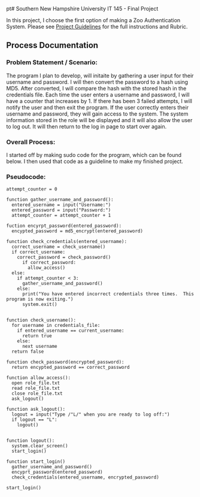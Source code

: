 pt# Southern New Hampshire University IT 145 - Final Project
<p>In this project, I choose the first option of making a Zoo Authentication System.  Please see <a href="/it_145_final_porject.pdf">Project Guidelines</a> for the full instructions and Rubric.</p>

## Process Documentation
### Problem Statement / Scenario:
<p>The program I plan to develop, will initaite by gathering a user input for their username and password.  I will then convert the password to a hash using MD5.  After converted, I will compare the hash with the stored hash in the credentials file.  Each time the user enters a username and password, I will have a counter that increases by 1.  If there has been 3 failed attempts, I will notify the user and then exit the program.  If the user correctly enters their username and password, they will gain access to the system.  The system information stored in the role will be displayed and it will also allow the user to log out.  It will then return to the log in page to start over again.</p>

### Overall Process:
<p>I started off by making sudo code for the program, which can be found below.  I then used that code as a guideline to make my finished project.</p>

### Pseudocode:
  ```
  attempt_counter = 0
  
  function gather_username_and_password():
    entered_username = input("Username:")
    entered_password = input("Password:")
    attempt_counter = attempt_counter + 1
    
  fuction encyrpt_password(entered_password):
    encypted_password = md5_encrypt(entered_password)
    
  function check_credentials(entered_username):
    correct_username = check_username()
    if correct_username:
      correct_password = check_password()
        if correct_password:
          allow_access()
    else:
      if attempt_counter < 3:
        gather_username_and_password()
      else:
        print("You have entered incorrect credentials three times.  This program is now exiting.")
        system.exit()
    
      
  function check_username():
    for username in credentials_file:
      if entered_username == current_username:
        return true
      else:
        next username
    return false
  
  function check_password(encrypted_password):
    return encypted_password == correct_password
  
  function allow_access():
    open role_file.txt
    read role_file.txt
    close role_file.txt
    ask_logout()
  
  function ask_logout():
    logout = input("Type /"L/" when you are ready to log off:")
    if logout == "L":
      logout()
      
    
  function logout():
    system.clear_screen()
    start_login()
  
  function start_login()
    gather_username_and_password()
    encyprt_password(entered_password)
    check_credentials(entered_username, encrypted_password)
    
  start_login()  
  ```
